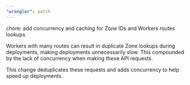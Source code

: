 ```yaml
---
"wrangler": patch
---
```


chore: add concurrency and caching for Zone IDs and Workers routes lookups

Workers with many routes can result in duplicate Zone lookups during deployments, making deployments unnecessarily slow. This compounded by the lack of concurrency when making these API requests.

This change deduplicates these requests and adds concurrency to help speed up deployments.
